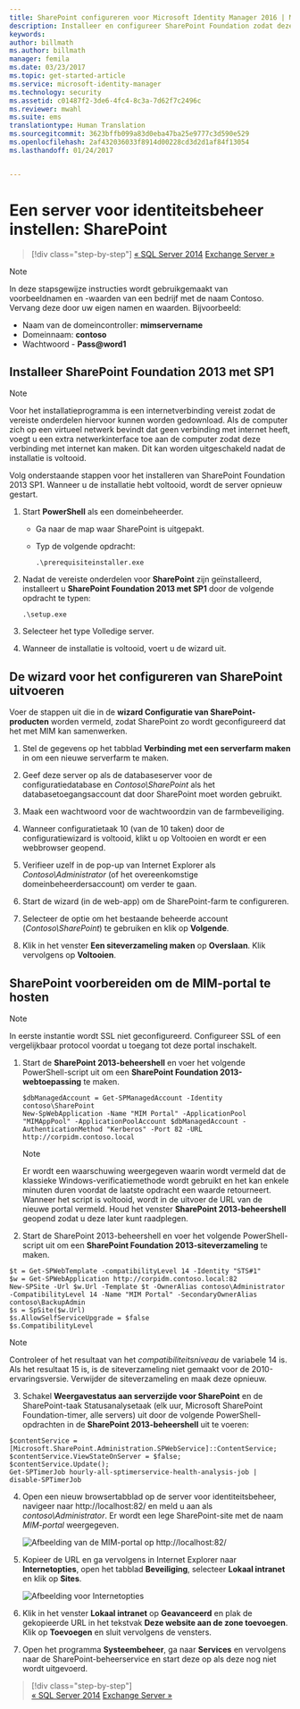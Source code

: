 ```yaml
---
title: SharePoint configureren voor Microsoft Identity Manager 2016 | Microsoft Docs
description: Installeer en configureer SharePoint Foundation zodat deze de MIM-portalpagina kan hosten.
keywords: 
author: billmath
ms.author: billmath
manager: femila
ms.date: 03/23/2017
ms.topic: get-started-article
ms.service: microsoft-identity-manager
ms.technology: security
ms.assetid: c01487f2-3de6-4fc4-8c3a-7d62f7c2496c
ms.reviewer: mwahl
ms.suite: ems
translationtype: Human Translation
ms.sourcegitcommit: 3623bffb099a83d0eba47ba25e9777c3d590e529
ms.openlocfilehash: 2af432036033f8914d00228cd3d2d1af84f13054
ms.lasthandoff: 01/24/2017


---
```


# <a name="set-up-an-identity-management-server-sharepoint"></a>Een server voor identiteitsbeheer instellen: SharePoint

>[!div class="step-by-step"]
[« SQL Server 2014](prepare-server-sql2014.md)
[Exchange Server »](prepare-server-exchange.md)

> [!NOTE]
> In deze stapsgewijze instructies wordt gebruikgemaakt van voorbeeldnamen en -waarden van een bedrijf met de naam Contoso. Vervang deze door uw eigen namen en waarden. Bijvoorbeeld:
> - Naam van de domeincontroller: **mimservername**
> - Domeinnaam: **contoso**
> - Wachtwoord - **Pass@word1**


## <a name="install-sharepoint-foundation-2013-with-sp1"></a>Installeer **SharePoint Foundation 2013 met SP1**

> [!NOTE]
> Voor het installatieprogramma is een internetverbinding vereist zodat de vereiste onderdelen hiervoor kunnen worden gedownload. Als de computer zich op een virtueel netwerk bevindt dat geen verbinding met internet heeft, voegt u een extra netwerkinterface toe aan de computer zodat deze verbinding met internet kan maken. Dit kan worden uitgeschakeld nadat de installatie is voltooid.

Volg onderstaande stappen voor het installeren van SharePoint Foundation 2013 SP1. Wanneer u de installatie hebt voltooid, wordt de server opnieuw gestart.

1.  Start **PowerShell** als een domeinbeheerder.

    -   Ga naar de map waar SharePoint is uitgepakt.

    -   Typ de volgende opdracht:

        ```
        .\prerequisiteinstaller.exe
        ```

2.  Nadat de vereiste onderdelen voor **SharePoint** zijn geïnstalleerd, installeert u **SharePoint Foundation 2013 met SP1** door de volgende opdracht te typen:

    ```
    .\setup.exe
    ```

3.  Selecteer het type Volledige server.

4.  Wanneer de installatie is voltooid, voert u de wizard uit.

## <a name="run-the-wizard-to-configure-sharepoint"></a>De wizard voor het configureren van SharePoint uitvoeren

Voer de stappen uit die in de **wizard Configuratie van SharePoint-producten** worden vermeld, zodat SharePoint zo wordt geconfigureerd dat het met MIM kan samenwerken.

1. Stel de gegevens op het tabblad **Verbinding met een serverfarm maken** in om een nieuwe serverfarm te maken.

2. Geef deze server op als de databaseserver voor de configuratiedatabase en *Contoso\SharePoint* als het databasetoegangsaccount dat door SharePoint moet worden gebruikt.

3. Maak een wachtwoord voor de wachtwoordzin van de farmbeveiliging.

4. Wanneer configuratietaak 10 (van de 10 taken) door de configuratiewizard is voltooid, klikt u op Voltooien en wordt er een webbrowser geopend.

5. Verifieer uzelf in de pop-up van Internet Explorer als *Contoso\Administrator* (of het overeenkomstige domeinbeheerdersaccount) om verder te gaan.

6. Start de wizard (in de web-app) om de SharePoint-farm te configureren.

7. Selecteer de optie om het bestaande beheerde account (*Contoso\SharePoint*) te gebruiken en klik op **Volgende**.

8. Klik in het venster **Een siteverzameling maken** op **Overslaan**.  Klik vervolgens op **Voltooien**.

## <a name="prepare-sharepoint-to-host-the-mim-portal"></a>SharePoint voorbereiden om de MIM-portal te hosten

> [!NOTE]
> In eerste instantie wordt SSL niet geconfigureerd. Configureer SSL of een vergelijkbaar protocol voordat u toegang tot deze portal inschakelt.

1. Start de **SharePoint 2013-beheershell** en voer het volgende PowerShell-script uit om een **SharePoint Foundation 2013-webtoepassing** te maken.

    ```
    $dbManagedAccount = Get-SPManagedAccount -Identity contoso\SharePoint
    New-SpWebApplication -Name "MIM Portal" -ApplicationPool "MIMAppPool" -ApplicationPoolAccount $dbManagedAccount -AuthenticationMethod "Kerberos" -Port 82 -URL http://corpidm.contoso.local
    ```

    > [!NOTE]
    > Er wordt een waarschuwing weergegeven waarin wordt vermeld dat de klassieke Windows-verificatiemethode wordt gebruikt en het kan enkele minuten duren voordat de laatste opdracht een waarde retourneert. Wanneer het script is voltooid, wordt in de uitvoer de URL van de nieuwe portal vermeld. Houd het venster **SharePoint 2013-beheershell** geopend zodat u deze later kunt raadplegen.

2. Start de SharePoint 2013-beheershell en voer het volgende PowerShell-script uit om een **SharePoint Foundation 2013-siteverzameling** te maken.

  ```
  $t = Get-SPWebTemplate -compatibilityLevel 14 -Identity "STS#1"
  $w = Get-SPWebApplication http://corpidm.contoso.local:82
  New-SPSite -Url $w.Url -Template $t -OwnerAlias contoso\Administrator
  -CompatibilityLevel 14 -Name "MIM Portal" -SecondaryOwnerAlias contoso\BackupAdmin
  $s = SpSite($w.Url)
  $s.AllowSelfServiceUpgrade = $false
  $s.CompatibilityLevel
  ```

  > [!NOTE]
  > Controleer of het resultaat van het *compatibiliteitsniveau* de variabele 14 is. Als het resultaat 15 is, is de siteverzameling niet gemaakt voor de 2010-ervaringsversie. Verwijder de siteverzameling en maak deze opnieuw.

3. Schakel **Weergavestatus aan serverzijde voor SharePoint** en de SharePoint-taak Statusanalysetaak (elk uur, Microsoft SharePoint Foundation-timer, alle servers) uit door de volgende PowerShell-opdrachten in de **SharePoint 2013-beheershell** uit te voeren:

  ```
  $contentService = [Microsoft.SharePoint.Administration.SPWebService]::ContentService;
  $contentService.ViewStateOnServer = $false;
  $contentService.Update();
  Get-SPTimerJob hourly-all-sptimerservice-health-analysis-job | disable-SPTimerJob
  ```

4. Open een nieuw browsertabblad op de server voor identiteitsbeheer, navigeer naar http://localhost:82/ en meld u aan als *contoso\Administrator*.  Er wordt een lege SharePoint-site met de naam *MIM-portal* weergegeven.

    ![Afbeelding van de MIM-portal op http://localhost:82/](media/MIM-DeploySP1.png)

5. Kopieer de URL en ga vervolgens in Internet Explorer naar **Internetopties**, open het tabblad **Beveiliging**, selecteer **Lokaal intranet** en klik op **Sites**.

    ![Afbeelding voor Internetopties](media/MIM-DeploySP2.png)

6. Klik in het venster **Lokaal intranet** op **Geavanceerd** en plak de gekopieerde URL in het tekstvak **Deze website aan de zone toevoegen**. Klik op **Toevoegen** en sluit vervolgens de vensters.

7. Open het programma **Systeembeheer**, ga naar **Services** en vervolgens naar de SharePoint-beheerservice en start deze op als deze nog niet wordt uitgevoerd.

>[!div class="step-by-step"]  
[« SQL Server 2014](prepare-server-sql2014.md)
[Exchange Server »](prepare-server-exchange.md)

